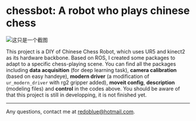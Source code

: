# chessbot: A robot who plays chinese chess

![这只是一个截图](http://a1.qpic.cn/psb?/V1069SLx4GM6Yv/SgVALcuYyDzgi1gSlpSEtb6bBiXX6riVLEqS8ECwtvI!/b/dDQBAAAAAAAA&ek=1&kp=1&pt=0&bo=IAGkAAAAAAARF6U!&tl=3&vuin=1300092955&tm=1538215200&sce=60-2-2&rf=viewer_4)

This project is a DIY of Chinese Chess Robot, which uses UR5 and kinect2 as its hardware backbone. Based on ROS, I created some packages to adapt to a specific chess-playing scene. You can find all the packages including **data acquisition** (for deep learning task), **camera calibration** (based on easy handeye), **modern driver** (a modification of `ur_modern_driver` with rg2 gripper added), **moveit config**, **description** (modeling files) and **control** in the codes above. You should be aware of that this project is still in developping, it is not finished yet.

---

Any questions, contact me at redoblue@hotmail.com.
